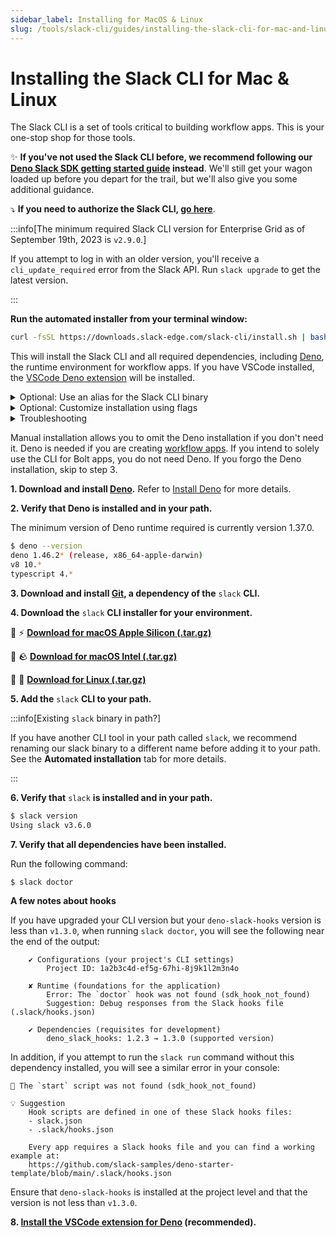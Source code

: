 ```yaml
---
sidebar_label: Installing for MacOS & Linux
slug: /tools/slack-cli/guides/installing-the-slack-cli-for-mac-and-linux
---
```


# Installing the Slack CLI for Mac & Linux

The Slack CLI is a set of tools critical to building workflow apps. This is your one-stop shop for those tools.

✨ **If you've not used the Slack CLI before, we recommend following our [Deno Slack SDK getting started guide](/tools/deno-slack-sdk/guides/getting-started) instead**. We'll still get your wagon loaded up before you depart for the trail, but we'll also give you some additional guidance.

⤵️ **If you need to authorize the Slack CLI, [go here](/tools/slack-cli/guides/authorizing-the-slack-cli)**.

:::info[The minimum required Slack CLI version for Enterprise Grid as of September 19th, 2023 is `v2.9.0`.]

If you attempt to log in with an older version, you'll receive a `cli_update_required` error from the Slack API. Run `slack upgrade` to get the latest version.

:::

<Tabs groupId="installation">
<TabItem value="Automated" label="Automated Installation">

**Run the automated installer from your terminal window:**

```sh
curl -fsSL https://downloads.slack-edge.com/slack-cli/install.sh | bash
```

This will install the Slack CLI and all required dependencies, including [Deno](/tools/deno-slack-sdk/guides/installing-deno),
the runtime environment for workflow apps. If you have VSCode installed,
the [VSCode Deno
extension](https://marketplace.visualstudio.com/items?itemName=denoland.vscode-deno)
will be installed.

<details>
<summary>Optional: Use an alias for the Slack CLI binary</summary>

If you have another CLI tool in your path called `slack`, you can rename the slack binary to a different name before you add it to your path.

To do this, pass the `-s` argument to the installer script:

```sh
curl -fsSL https://downloads.slack-edge.com/slack-cli/install.sh | bash -s <your-preferred-alias>
```

The alias you use should come after any flags used in the installation script. For example, if you use both flags noted below to pass a version and skip the Deno installation, your install script might look like this:

```sh
curl -fsSL https://downloads.slack-edge.com/slack-cli/install.sh | bash -s -- -v 2.1.0 -d <your-preferred-alias>
```

You can also copy the Slack CLI into any folder that is already in your path (such as `/usr/local/bin`&mdash;you can use`echo $PATH` to find these), or add a new folder to your path by listing the folder you installed the Slack CLI to in `/etc/paths`.

If you don't rename the slack binary to a different name, the installation script will detect existing binaries named `slack` and bail if it finds one&mdash;it will not overwrite your existing `slack` binary.

</details>

<details>
<summary>Optional: Customize installation using flags</summary>

There are two optional flags available to customize the installation.

1. Specify a version you'd like to install using the version flag, `-v`. The absence of this flag will ensure the latest Slack CLI version is installed.

```sh
curl -fsSL https://downloads.slack-edge.com/slack-cli/install.sh | bash -s -- -v 2.1.0
```

2. Skip the Deno installation by using the `-d` flag, like this:

```sh
curl -fsSL https://downloads.slack-edge.com/slack-cli/install.sh | bash -s -- -d
```

</details>

<details>
<summary>Troubleshooting</summary>

#### Errors

Error: _Failed to create a symbolic link! The installer doesn't have write access to /usr/local/bin. Please check permission and try again..._

Solution: Sudo actions within the scripts were removed so as not to create any security concerns. The `$HOME` env var is updated to `/root` &mdash; however, the installer is using `$HOME` for both Deno and the SDK install, which causes the whole install to be placed under `/root`, making both Deno and the SDK unusable for users without root permissions.

* For users who do not have root permissions, run the sudo actions manually as follows: `sudo mkdir -p -m 775 /usr/local/bin`, then `sudo ln -sf "$slack_cli_bin_path" "/usr/local/bin/$SLACK_CLI_NAME"` where `$slack_cli_bin_path` is typically `$HOME/.slack/bin/slack` and `$SLACK_CLI_NAME` is typically the alias (by default it’s `slack`).
* For users who do have root permissions, you can run the installation script as `sudo curl -fsSL https://downloads.slack-edge.com/slack-cli/install.sh | bash`. In this case, the script is executed as root.

</details>
</TabItem>
<TabItem value="Manual" label="Manual Installation">

Manual installation allows you to omit the Deno installation if you don't need it. Deno is needed if you are creating [workflow apps](https://docs.slack.dev/workflows). If you intend to solely use the CLI for Bolt apps, you do not need Deno. If you forgo the Deno installation, skip to step 3.

**1\. Download and install [Deno](https://deno.land).** Refer to [Install Deno](/tools/deno-slack-sdk/guides/installing-deno) for more details.

**2\. Verify that Deno is installed and in your path.**

The minimum version of Deno runtime required is currently version 1.37.0.

```sh
$ deno --version
deno 1.46.2* (release, x86_64-apple-darwin)
v8 10.*
typescript 4.*
```

**3\. Download and install [Git](https://git-scm.com/book/en/v2/Getting-Started-Installing-Git), a dependency of the** `slack` **CLI.**

**4\. Download the** `slack` **CLI installer for your environment.**

🍎 ⚡️ [**Download for macOS Apple Silicon (.tar.gz)**](https://downloads.slack-edge.com/slack-cli/slack_cli_3.6.0_macOS_arm64.tar.gz)

🍏 🪨 [**Download for macOS Intel (.tar.gz)**](https://downloads.slack-edge.com/slack-cli/slack_cli_3.6.0_macOS_amd64.tar.gz)

🐧 💾 [**Download for Linux (.tar.gz)**](https://downloads.slack-edge.com/slack-cli/slack_cli_3.6.0_linux_64-bit.tar.gz)

**5\. Add the** `slack` **CLI to your path.**

:::info[Existing `slack` binary in path?]

If you have another CLI tool in your path called `slack`, we recommend renaming our slack binary to a different name before adding it to your path. See the **Automated installation** tab for more details.

:::

**6\. Verify that** `slack` **is installed and in your path.**

```sh
$ slack version
Using slack v3.6.0
```

**7\. Verify that all dependencies have been installed.**

Run the following command:

```sh
$ slack doctor
```

**A few notes about hooks**

If you have upgraded your CLI version but your `deno-slack-hooks` version is less than `v1.3.0`, when running `slack doctor`, you will see the following near the end of the output:

```
    ✔ Configurations (your project's CLI settings)
        Project ID: 1a2b3c4d-ef5g-67hi-8j9k1l2m3n4o

    ✘ Runtime (foundations for the application)
        Error: The `doctor` hook was not found (sdk_hook_not_found)
        Suggestion: Debug responses from the Slack hooks file (.slack/hooks.json)

    ✔ Dependencies (requisites for development)
        deno_slack_hooks: 1.2.3 → 1.3.0 (supported version)
```

In addition, if you attempt to run the `slack run` command without this dependency installed, you will see a similar error in your console:

```
🚫 The `start` script was not found (sdk_hook_not_found)

💡 Suggestion
    Hook scripts are defined in one of these Slack hooks files:
    - slack.json
    - .slack/hooks.json

    Every app requires a Slack hooks file and you can find a working example at:
    https://github.com/slack-samples/deno-starter-template/blob/main/.slack/hooks.json

```

Ensure that `deno-slack-hooks` is installed at the project level and that the version is not less than `v1.3.0`.

**8\. [Install the VSCode extension for Deno](/tools/deno-slack-sdk/guides/installing-deno#vscode) (recommended).**

</TabItem>
</Tabs>
